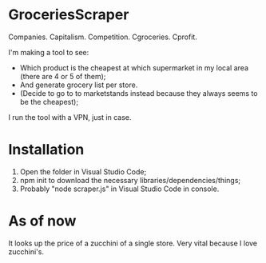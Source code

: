 # GroceriesScraper

Companies. Capitalism. Competition. Cgroceries. Cprofit.

I'm making a tool to see:
  - Which product is the cheapest at which supermarket in my local area (there are 4 or 5 of them);
  - And generate grocery list per store.
  - (Decide to go to to marketstands instead because they always seems to be the cheapest);
  
I run the tool with a VPN, just in case.

# Installation

1. Open the folder in Visual Studio Code;
2. npm init to download the necessary libraries/dependencies/things;
3. Probably "node scraper.js" in Visual Studio Code in console.

# As of now
It looks up the price of a zucchini of a single store.
Very vital because I love zucchini's.
